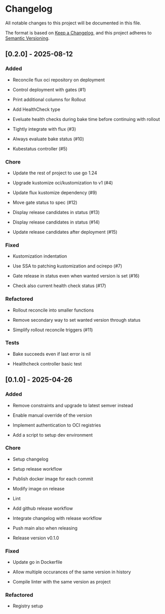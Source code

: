 # Changelog

All notable changes to this project will be documented in this file.

The format is based on [Keep a Changelog](https://keepachangelog.com/en/1.0.0/),
and this project adheres to [Semantic Versioning](https://semver.org/spec/v2.0.0.html).
## [0.2.0] - 2025-08-12

### Added

- Reconcile flux oci repository on deployment

- Control deployment with gates (#1)

- Print additional columns for Rollout

- Add HealthCheck type

- Eveluate health checks during bake time before continuing with rollout

- Tightly integrate with flux (#3)

- Always evaluate bake status (#10)

- Kubestatus controller (#5)


### Chore

- Update the rest of project to use go 1.24

- Upgrade kustomize oci/kustomization to v1 (#4)

- Update flux kustomize dependency (#9)

- Move gate status to spec (#12)

- Display release candidates in status (#13)

- Display release candidates in status (#14)

- Update release candidates after deployment (#15)


### Fixed

- Kustomization indentation

- Use SSA to patching kustomization and ocirepo (#7)

- Gate release in status even when wanted version is set (#16)

- Check also current health check status (#17)


### Refactored

- Rollout reconcile into smaller functions

- Remove secondary way to set wanted version through status

- Simplify rollout reconcile triggers (#11)


### Tests

- Bake succeeds even if last error is nil

- Healthcheck controller basic test

## [0.1.0] - 2025-04-26

### Added

- Remove constraints and upgrade to latest semver instead

- Enable manual override of the version

- Implement authentication to OCI registries

- Add a script to setup dev environment


### Chore

- Setup changelog

- Setup release workflow

- Publish docker image for each commit

- Modify image on release

- Lint

- Add github release workflow

- Integrate changelog with release workflow

- Push main also when releasing

- Release version v0.1.0


### Fixed

- Update go in Dockerfile

- Allow multiple occurances of the same version in history

- Compile linter with the same version as project


### Refactored

- Registry setup

<!-- generated by git-cliff -->
